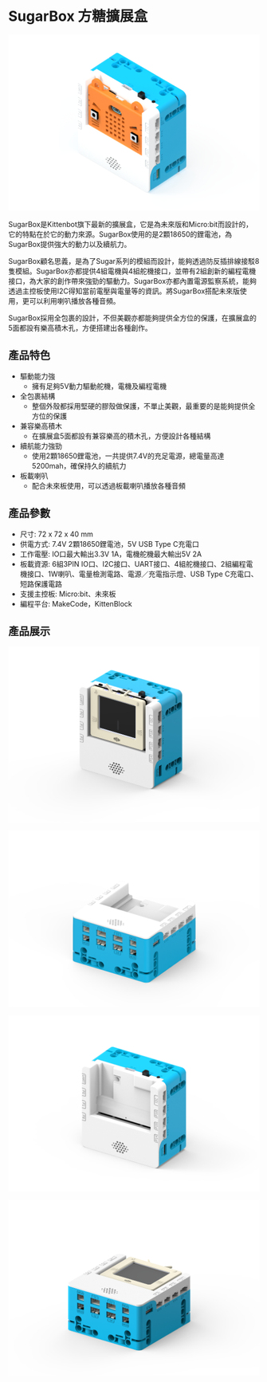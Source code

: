 # SugarBox 方糖擴展盒

![](./images/1.png)

SugarBox是Kittenbot旗下最新的擴展盒，它是為未來版和Micro:bit而設計的，它的特點在於它的動力來源。SugarBox使用的是2顆18650的鋰電池，為SugarBox提供強大的動力以及續航力。

SugarBox顧名思義，是為了Sugar系列的模組而設計，能夠透過防反插排線接駁8隻模組。SugarBox亦都提供4組電機與4組舵機接口，並帶有2組創新的編程電機接口，為大家的創作帶來強勁的驅動力。SugarBox亦都內置電源監察系統，能夠透過主控板使用I2C得知當前電壓與電量等的資訊。將SugarBox搭配未來版使用，更可以利用喇叭播放各種音頻。

SugarBox採用全包裹的設計，不但美觀亦都能夠提供全方位的保護，在擴展盒的5面都設有樂高積木孔，方便搭建出各種創作。

## 產品特色

- 驅動能力強
    - 擁有足夠5V動力驅動舵機，電機及編程電機
- 全包裹結構
    - 整個外殼都採用堅硬的膠殼做保護，不單止美觀，最重要的是能夠提供全方位的保護
- 兼容樂高積木
    - 在擴展盒5面都設有兼容樂高的積木孔，方便設計各種結構
- 續航能力強勁
    - 使用2顆18650鋰電池，一共提供7.4V的充足電源，總電量高達5200mah，確保持久的續航力
- 板載喇叭
    - 配合未來板使用，可以透過板載喇叭播放各種音頻
    
## 產品參數

- 尺寸: 72 x 72 x 40 mm
- 供電方式: 7.4V 2顆18650鋰電池，5V USB Type C充電口
- 工作電壓: IO口最大輸出3.3V 1A，電機舵機最大輸出5V 2A
- 板載資源: 6組3PIN IO口、I2C接口、UART接口、4組舵機接口、2組編程電機接口、1W喇叭、電量檢測電路、電源／充電指示燈、USB Type C充電口、短路保護電路
- 支援主控板: Micro:bit、未來板
- 編程平台: MakeCode，KittenBlock

## 產品展示

![](./images/2.png)

![](./images/3.png)

![](./images/4.png)

![](./images/5.png)


